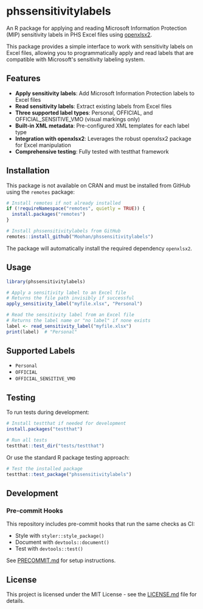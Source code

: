 # phssensitivitylabels

An R package for applying and reading Microsoft Information Protection (MIP) sensitivity labels in PHS Excel files using [openxlsx2](https://github.com/JanMarvin/openxlsx2).

This package provides a simple interface to work with sensitivity labels on Excel files, allowing you to programmatically apply and read labels that are compatible with Microsoft's sensitivity labeling system.

## Features

- **Apply sensitivity labels**: Add Microsoft Information Protection labels to Excel files
- **Read sensitivity labels**: Extract existing labels from Excel files  
- **Three supported label types**: Personal, OFFICIAL, and OFFICIAL_SENSITIVE_VMO (visual markings only)
- **Built-in XML metadata**: Pre-configured XML templates for each label type
- **Integration with openxlsx2**: Leverages the robust openxlsx2 package for Excel manipulation
- **Comprehensive testing**: Fully tested with testthat framework

## Installation

This package is not available on CRAN and must be installed from GitHub using the `remotes` package:

```r
# Install remotes if not already installed
if (!requireNamespace("remotes", quietly = TRUE)) {
  install.packages("remotes")
}

# Install phssensitivitylabels from GitHub
remotes::install_github("Moohan/phssensitivitylabels")
```

The package will automatically install the required dependency `openxlsx2`.

## Usage

```r
library(phssensitivitylabels)

# Apply a sensitivity label to an Excel file
# Returns the file path invisibly if successful
apply_sensitivity_label("myfile.xlsx", "Personal")

# Read the sensitivity label from an Excel file  
# Returns the label name or "no label" if none exists
label <- read_sensitivity_label("myfile.xlsx")
print(label)  # "Personal"
```

## Supported Labels
- `Personal`
- `OFFICIAL`
- `OFFICIAL_SENSITIVE_VMO`

## Testing

To run tests during development:
```r
# Install testthat if needed for development
install.packages("testthat")

# Run all tests
testthat::test_dir("tests/testthat")
```

Or use the standard R package testing approach:
```r
# Test the installed package
testthat::test_package("phssensitivitylabels")
```

## Development

### Pre-commit Hooks

This repository includes pre-commit hooks that run the same checks as CI:
- Style with `styler::style_package()`
- Document with `devtools::document()`
- Test with `devtools::test()`

See [PRECOMMIT.md](PRECOMMIT.md) for setup instructions.

## License

This project is licensed under the MIT License - see the [LICENSE.md](LICENSE.md) file for details.
